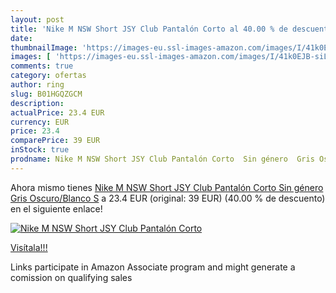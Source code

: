 ```yaml
---
layout: post
title: 'Nike M NSW Short JSY Club Pantalón Corto al 40.00 % de descuento'
date: 
thumbnailImage: 'https://images-eu.ssl-images-amazon.com/images/I/41k0EJB-siL._SL200_.jpg'
images: [ 'https://images-eu.ssl-images-amazon.com/images/I/41k0EJB-siL._SL200_.jpg' ]
comments: true
category: ofertas
author: ring
slug: B01HGQZGCM
description:
actualPrice: 23.4 EUR
currency: EUR
price: 23.4
comparePrice: 39 EUR
inStock: true
prodname: Nike M NSW Short JSY Club Pantalón Corto  Sin género  Gris Oscuro/Blanco  S
---
```


Ahora mismo tienes [Nike M NSW Short JSY Club Pantalón Corto  Sin género  Gris Oscuro/Blanco  S](https://www.amazon.es/dp/B01HGQZGCM/?tag=tolees-21) a 23.4 EUR (original: 39 EUR) (40.00 %  de descuento) en el siguiente enlace!

[![Nike M NSW Short JSY Club Pantalón Corto](https://images-eu.ssl-images-amazon.com/images/I/41k0EJB-siL._SL200_.jpg)](https://www.amazon.es/dp/B01HGQZGCM/?tag=tolees-21)

[Visítala!!!](https://www.amazon.es/dp/B01HGQZGCM/?tag=tolees-21)

Links participate in Amazon Associate program and might generate a comission on qualifying sales
